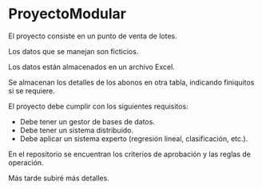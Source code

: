 # ProyectoModular

El proyecto consiste en un punto de venta de lotes. 

Los datos que se manejan son ficticios.

Los datos están almacenados en un archivo Excel.

Se almacenan los detalles de los abonos en otra tabla, indicando finiquitos si se requiere.



El proyecto debe cumplir con los siguientes requisitos: 
 - Debe tener un gestor de bases de datos.
 - Debe tener un sistema distribuido.
 - Debe aplicar un sistema experto (regresión lineal, clasificación, etc.).

En el repositorio se encuentran los criterios de aprobación y las reglas de operación.

Más tarde subiré más detalles.

